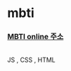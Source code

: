 # mbti
<h3><a href = "https://point-mystudy-js.netlify.app/" target="_blank" rel="noreferrer noopener">MBTI online 주소 </a> </h3>
<br>JS , CSS , HTML 
